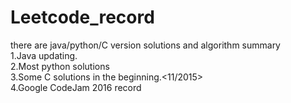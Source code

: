 # Leetcode_record
there are java/python/C version solutions and algorithm summary<br>
1.Java updating.<br>
2.Most python solutions<br>
3.Some C solutions in the beginning.<11/2015><br>
4.Google CodeJam 2016 record<br>

